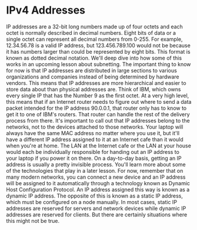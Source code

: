 # IPv4 Addresses

IP addresses are a 32-bit long numbers made up of four octets and each octet is normally described in decimal numbers. Eight bits of data or a single octet can represent all decimal numbers from 0-255. For example, 12.34.56.78 is a valid IP address, but 123.456.789.100 would not be because it has numbers larger than could be represented by eight bits. This format is known as dotted decimal notation. We'll deep dive into how some of this works in an upcoming lesson about subnetting. The important thing to know for now is that IP addresses are distributed in large sections to various organizations and companies instead of being determined by hardware vendors. This means that IP addresses are more hierarchical and easier to store data about than physical addresses are. Think of IBM, which owns every single IP that has the Number 9 as the first octet. At a very high level, this means that if an Internet router needs to figure out where to send a data packet intended for the IP address 90.0.0.1, that router only has to know to get it to one of IBM's routers. That router can handle the rest of the delivery process from there. It's important to call out that IP addresses belong to the networks, not to the devices attached to those networks. Your laptop will always have the same MAC address no matter where you use it, but it'll have a different IP address assigned to it at an Internet cafe than it would when you're at home. The LAN at the Internet cafe or the LAN at your house would each be individually responsible for handing out an IP address to your laptop if you power it on there. On a day-to-day basis, getting an IP address is usually a pretty invisible process. You'll learn more about some of the technologies that play in a later lesson. For now, remember that on many modern networks, you can connect a new device and an IP address will be assigned to it automatically through a technology known as Dynamic Host Configuration Protocol. An IP address assigned this way is known as a dynamic IP address. The opposite of this is known as a static IP address, which must be configured on a node manually. In most cases, static IP addresses are reserved for servers and network devices while dynamic IP addresses are reserved for clients. But there are certainly situations where this might not be true.

